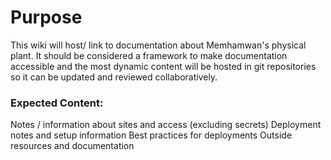 # Purpose
This wiki will host/ link to documentation about Memhamwan's physical plant. It should be considered a framework to make documentation accessible and the most dynamic content will be hosted in git repositories so it can be updated and reviewed collaboratively.

### Expected Content:

Notes / information about sites and access (excluding secrets)
Deployment notes and setup information
Best practices for deployments
Outside resources and documentation
